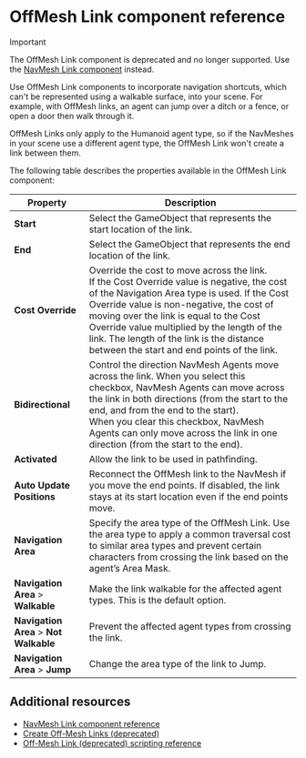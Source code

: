 # OffMesh Link component reference

> [!Important]
> The OffMesh Link component is deprecated and no longer supported. Use the [NavMesh Link component](./NavMeshLink.md) instead.

Use OffMesh Link components to incorporate navigation shortcuts, which can't be represented using a walkable surface, into your scene. For example, with OffMesh links, an agent can jump over a ditch or a fence, or open a door then walk through it.

OffMesh Links only apply to the Humanoid agent type, so if the NavMeshes in your scene use a different agent type, the OffMesh Link won't create a link between them.

The following table describes the properties available in the OffMesh Link component:

| Property | Description |
|---|---|
| **Start** | Select the GameObject that represents the start location of the link. |
| **End** | Select the GameObject that represents the end location of the link. |
| **Cost Override** | Override the cost to move across the link. <br/>If the Cost Override value is negative, the cost of the Navigation Area type is used. If the Cost Override value is non-negative, the cost of moving over the link is equal to the Cost Override value multiplied by the length of the link. The length of the link is the distance between the start and end points of the link. |
| **Bidirectional** | Control the direction NavMesh Agents move across the link. When you select this checkbox, NavMesh Agents can move across the link in both directions (from the start to the end, and from the end to the start).<br/>When you clear this checkbox, NavMesh Agents can only move across the link in one direction (from the start to the end). |
| **Activated** | Allow the link to be used in pathfinding. |
| **Auto Update Positions** | Reconnect the OffMesh link to the NavMesh if you move the end points. If disabled, the link stays at its start location even if the end points move. |
| **Navigation Area** | Specify the area type of the OffMesh Link. Use the area type to apply a common traversal cost to similar area types and prevent certain characters from crossing the link based on the agent’s Area Mask. |
| **Navigation Area** > **Walkable** | Make the link walkable for the affected agent types. This is the default option. |
| **Navigation Area** > **Not Walkable** | Prevent the affected agent types from crossing the link. |
| **Navigation Area** > **Jump** | Change the area type of the link to Jump. |


## Additional resources

- [NavMesh Link component reference](./NavMeshLink.md)
- [Create Off-Mesh Links (deprecated)](./CreateOffMeshLink.md)
- [Off-Mesh Link (deprecated) scripting reference](https://docs.unity3d.com/6000.0/Documentation/ScriptReference/AI.OffMeshLink.html)
